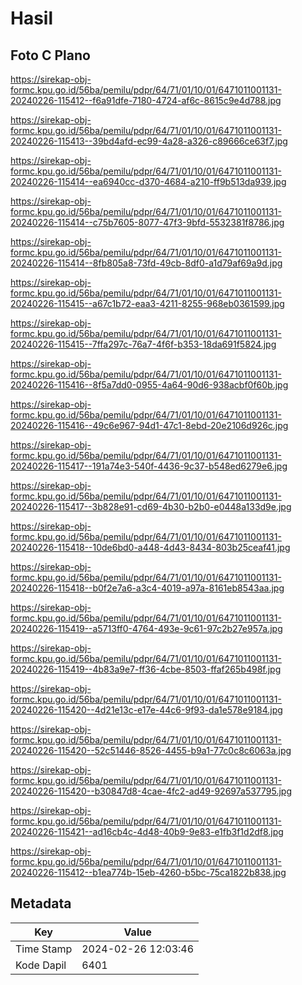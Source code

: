 # Hasil

## Foto C Plano

https://sirekap-obj-formc.kpu.go.id/56ba/pemilu/pdpr/64/71/01/10/01/6471011001131-20240226-115412--f6a91dfe-7180-4724-af6c-8615c9e4d788.jpg

https://sirekap-obj-formc.kpu.go.id/56ba/pemilu/pdpr/64/71/01/10/01/6471011001131-20240226-115413--39bd4afd-ec99-4a28-a326-c89666ce63f7.jpg

https://sirekap-obj-formc.kpu.go.id/56ba/pemilu/pdpr/64/71/01/10/01/6471011001131-20240226-115414--ea6940cc-d370-4684-a210-ff9b513da939.jpg

https://sirekap-obj-formc.kpu.go.id/56ba/pemilu/pdpr/64/71/01/10/01/6471011001131-20240226-115414--c75b7605-8077-47f3-9bfd-5532381f8786.jpg

https://sirekap-obj-formc.kpu.go.id/56ba/pemilu/pdpr/64/71/01/10/01/6471011001131-20240226-115414--8fb805a8-73fd-49cb-8df0-a1d79af69a9d.jpg

https://sirekap-obj-formc.kpu.go.id/56ba/pemilu/pdpr/64/71/01/10/01/6471011001131-20240226-115415--a67c1b72-eaa3-4211-8255-968eb0361599.jpg

https://sirekap-obj-formc.kpu.go.id/56ba/pemilu/pdpr/64/71/01/10/01/6471011001131-20240226-115415--7ffa297c-76a7-4f6f-b353-18da691f5824.jpg

https://sirekap-obj-formc.kpu.go.id/56ba/pemilu/pdpr/64/71/01/10/01/6471011001131-20240226-115416--8f5a7dd0-0955-4a64-90d6-938acbf0f60b.jpg

https://sirekap-obj-formc.kpu.go.id/56ba/pemilu/pdpr/64/71/01/10/01/6471011001131-20240226-115416--49c6e967-94d1-47c1-8ebd-20e2106d926c.jpg

https://sirekap-obj-formc.kpu.go.id/56ba/pemilu/pdpr/64/71/01/10/01/6471011001131-20240226-115417--191a74e3-540f-4436-9c37-b548ed6279e6.jpg

https://sirekap-obj-formc.kpu.go.id/56ba/pemilu/pdpr/64/71/01/10/01/6471011001131-20240226-115417--3b828e91-cd69-4b30-b2b0-e0448a133d9e.jpg

https://sirekap-obj-formc.kpu.go.id/56ba/pemilu/pdpr/64/71/01/10/01/6471011001131-20240226-115418--10de6bd0-a448-4d43-8434-803b25ceaf41.jpg

https://sirekap-obj-formc.kpu.go.id/56ba/pemilu/pdpr/64/71/01/10/01/6471011001131-20240226-115418--b0f2e7a6-a3c4-4019-a97a-8161eb8543aa.jpg

https://sirekap-obj-formc.kpu.go.id/56ba/pemilu/pdpr/64/71/01/10/01/6471011001131-20240226-115419--a5713ff0-4764-493e-9c61-97c2b27e957a.jpg

https://sirekap-obj-formc.kpu.go.id/56ba/pemilu/pdpr/64/71/01/10/01/6471011001131-20240226-115419--4b83a9e7-ff36-4cbe-8503-ffaf265b498f.jpg

https://sirekap-obj-formc.kpu.go.id/56ba/pemilu/pdpr/64/71/01/10/01/6471011001131-20240226-115420--4d21e13c-e17e-44c6-9f93-da1e578e9184.jpg

https://sirekap-obj-formc.kpu.go.id/56ba/pemilu/pdpr/64/71/01/10/01/6471011001131-20240226-115420--52c51446-8526-4455-b9a1-77c0c8c6063a.jpg

https://sirekap-obj-formc.kpu.go.id/56ba/pemilu/pdpr/64/71/01/10/01/6471011001131-20240226-115420--b30847d8-4cae-4fc2-ad49-92697a537795.jpg

https://sirekap-obj-formc.kpu.go.id/56ba/pemilu/pdpr/64/71/01/10/01/6471011001131-20240226-115421--ad16cb4c-4d48-40b9-9e83-e1fb3f1d2df8.jpg

https://sirekap-obj-formc.kpu.go.id/56ba/pemilu/pdpr/64/71/01/10/01/6471011001131-20240226-115412--b1ea774b-15eb-4260-b5bc-75ca1822b838.jpg


## Metadata

| Key        | Value               |
| ---------- | ------------------- |
| Time Stamp | 2024-02-26 12:03:46 |
| Kode Dapil | 6401                |



